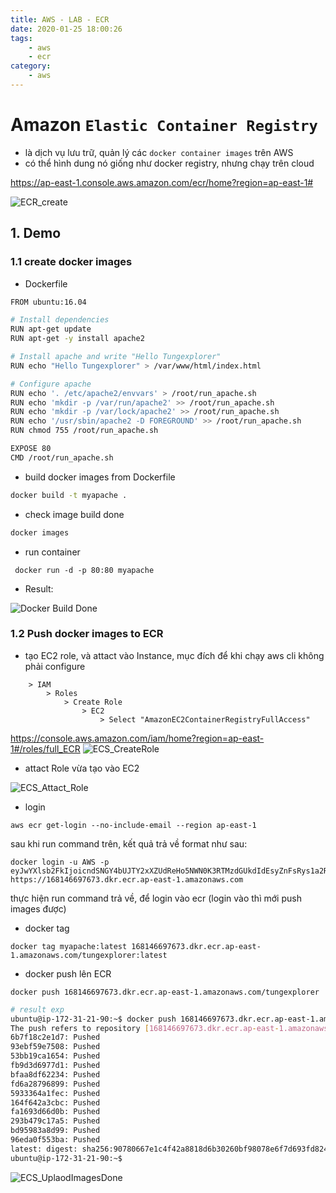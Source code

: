 ```yaml
---
title: AWS - LAB - ECR
date: 2020-01-25 18:00:26
tags:
    - aws
    - ecr
category: 
    - aws
---
```


# Amazon `Elastic Container Registry`
- là dịch vụ lưu trữ, quản lý các `docker container images` trên AWS
- có thể hình dung nó giống như docker registry, nhưng chạy trên cloud

https://ap-east-1.console.aws.amazon.com/ecr/home?region=ap-east-1#

![ECR_create](https://tungexplorer.s3.ap-southeast-1.amazonaws.com/aws/ecs/ECR_create.PNG)

## 1. Demo
### 1.1 create docker images
- Dockerfile

```bash
FROM ubuntu:16.04

# Install dependencies
RUN apt-get update
RUN apt-get -y install apache2

# Install apache and write "Hello Tungexplorer" 
RUN echo "Hello Tungexplorer" > /var/www/html/index.html

# Configure apache
RUN echo '. /etc/apache2/envvars' > /root/run_apache.sh
RUN echo 'mkdir -p /var/run/apache2' >> /root/run_apache.sh
RUN echo 'mkdir -p /var/lock/apache2' >> /root/run_apache.sh
RUN echo '/usr/sbin/apache2 -D FOREGROUND' >> /root/run_apache.sh
RUN chmod 755 /root/run_apache.sh

EXPOSE 80
CMD /root/run_apache.sh
```
- build docker images from Dockerfile
```bash
docker build -t myapache .
```
- check image build done
```bash
docker images
```
- run container
```
 docker run -d -p 80:80 myapache
```
- Result:   

![Docker Build Done](https://tungexplorer.s3.ap-southeast-1.amazonaws.com/aws/ecs/ECR_build_docker_done.PNG)

### 1.2 Push docker images to ECR
- tạo EC2 role, và attact vào Instance, mục đích để khi chạy aws cli không phải configure   
```
    > IAM
        > Roles
            > Create Role
                > EC2
                    > Select "AmazonEC2ContainerRegistryFullAccess" 
```
https://console.aws.amazon.com/iam/home?region=ap-east-1#/roles/full_ECR
![ECS_CreateRole](https://tungexplorer.s3.ap-southeast-1.amazonaws.com/aws/ecs/ECS_CreateRole.PNG)

- attact Role vừa tạo vào EC2   

![ECS_Attact_Role](https://tungexplorer.s3.ap-southeast-1.amazonaws.com/aws/ecs/ECS_Attact_Role.PNG)
- login
```
aws ecr get-login --no-include-email --region ap-east-1
```
sau khi run command trên, kết quả trả về format như sau:
```
docker login -u AWS -p eyJwYXlsb2FkIjoicndSNGY4bUJTY2xXZUdReHo5NWN0K3RTMzdGUkdIdEsyZnFsRys1a2RaMlFDL0JyNk5JNHpMLzNbTBUSXJuQUFhdUdlQT09IiwidmVyc2lvbiI6IjIiLCJ0eXBlIjoiREFUQV9LRVkiLCJleHBpcmF0aW9uIjoxNTc5OTc2MjEzfQ== https://168146697673.dkr.ecr.ap-east-1.amazonaws.com
```
thực hiện run command trả về, để login vào ecr (login vào thì mới push images được)
- docker tag
```
docker tag myapache:latest 168146697673.dkr.ecr.ap-east-1.amazonaws.com/tungexplorer:latest
```
- docker push lên ECR
```
docker push 168146697673.dkr.ecr.ap-east-1.amazonaws.com/tungexplorer
```
```bash
# result exp
ubuntu@ip-172-31-21-90:~$ docker push 168146697673.dkr.ecr.ap-east-1.amazonaws.com/tungexplorer
The push refers to repository [168146697673.dkr.ecr.ap-east-1.amazonaws.com/tungexplorer]
6b7f18c2e1d7: Pushed 
93ebf59e7508: Pushed 
53bb19ca1654: Pushed 
fb9d3d6977d1: Pushed 
bfaa8df62234: Pushed 
fd6a28796899: Pushed 
5933364a1fec: Pushed 
164f642a3cbc: Pushed 
fa1693d66d0b: Pushed 
293b479c17a5: Pushed 
bd95983a8d99: Pushed 
96eda0f553ba: Pushed 
latest: digest: sha256:90780667e1c4f42a8818d6b30260bf98078e6f7d693fd8245b2be4cab83bc216 size: 2816
ubuntu@ip-172-31-21-90:~$ 
```
![ECS_UplaodImagesDone](https://tungexplorer.s3.ap-southeast-1.amazonaws.com/aws/ecs/ECS_uploadImagesDone.PNG)